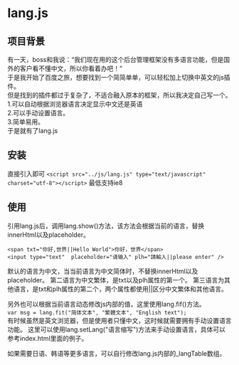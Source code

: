 # lang.js
项目背景
-------
有一天，boss和我说：“我们现在用的这个后台管理框架没有多语言功能，但是国外的客户看不懂中文，所以你看着办吧！”<br>
于是我开始了百度之旅，想要找到一个简简单单，可以轻松加上切换中英文的js插件。<br>
但是找到的插件都过于复杂了，不适合融入原本的框架，所以我决定自己写一个。<br>
1.可以自动根据浏览器语言决定显示中文还是英语<br>
2.可以手动设置语言。<br>
3.简单易用。<br>
于是就有了lang.js<br>

安装
----
直接引入即可
```<script src="../js/lang.js" type="text/javascript" charset="utf-8"></script>```
最低支持ie8

使用
----
引用lang.js后，调用lang.show()方法，该方法会根据当前的语言，替换innerHtml以及placeholder。

```<span txt="你好,世界||Hello World">你好，世界</span>```
</br>
```<input type="text"  placeholder="请输入" plh="請輸入||please enter" />```

默认的语言为中文，当当前语言为中文简体时，不替换innerHtml以及placeholder。
第二语言为中文繁体，是txt以及plh属性的第一个。
第三语言为其他语言，是txt和plh属性的第二个，两个属性都使用||区分中文繁体和其他语言。

另外也可以根据当前语言动态修改js内部的值，这里使用lang.fif()方法。</br>
```var msg = lang.fit("简体文本", "繁體文本", "English text");```</br>
有时候虽然是英文浏览器，但是使用者只懂中文，这时候就需要拥有手动设置语言功能。
这里可以使用lang.setLang("语言缩写")方法来手动设置语言，具体可以参考index.html里面的例子。

如果需要日语、韩语等更多语言，可以自行修改lang.js内部的_langTable数组。


